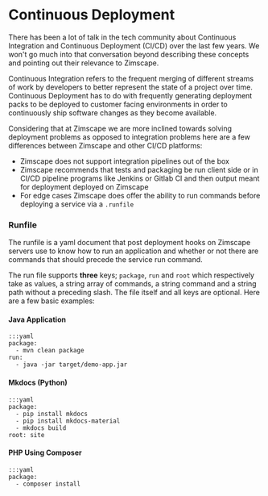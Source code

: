 # Continuous Deployment

There has been a lot of talk in the tech community about Continuous Integration and Continuous Deployment (CI/CD)
over the last few years. We won't go much into that conversation beyond describing these concepts and pointing
out their relevance to Zimscape. 

Continuous Integration refers to the frequent merging of different streams of work by developers to better 
represent the state of a project over time. Continuous Deployment has to do with frequently generating 
deployment packs to be deployed to customer facing environments in order to continuously ship software
changes as they become available.

Considering that at Zimscape we are more inclined towards solving deployment problems as opposed to
integration problems here are a few differences between Zimscape and other CI/CD platforms:

- Zimscape does not support integration pipelines out of the box
- Zimscape recommends that tests and packaging be run client side or in CI/CD pipeline programs like
Jenkins or Gitlab CI and then output meant for deployment deployed on Zimscape
- For edge cases Zimscape does offer the ability to run commands before deploying a service via a `.runfile`

### Runfile

The runfile is a yaml document that post deployment hooks on Zimscape servers use to know how to run an 
application and whether or not there are commands that should precede the service run command. 

The run file supports **three** keys; `package`, `run` and `root` which respectively take as values,
a string array of commands, a string command and a string path without a preceding slash.
The file itself and all keys are optional. Here are a few basic examples:

#### Java Application
    :::yaml
    package:
      - mvn clean package
    run:
      - java -jar target/demo-app.jar

#### Mkdocs (Python)
    :::yaml
    package:
      - pip install mkdocs
      - pip install mkdocs-material
      - mkdocs build
    root: site

#### PHP Using Composer
    :::yaml
    package:
      - composer install


